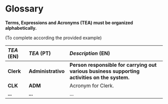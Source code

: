 # Glossary
**Terms, Expressions and Acronyms (TEA) must be organized alphabetically.**

(To complete according the provided example)

| **_TEA_** (EN)  | **_TEA_** (PT) | **_Description_** (EN)                                           |                                       
|:------------------------|:-----------------|:--------------------------------------------|
| **Clerk** | **Administrativo** | **Person responsible for carrying out various business supporting activities on the system.**|
| **CLK** | **ADM** | Acronym for Clerk.|
| **...** | **...** | ... |







